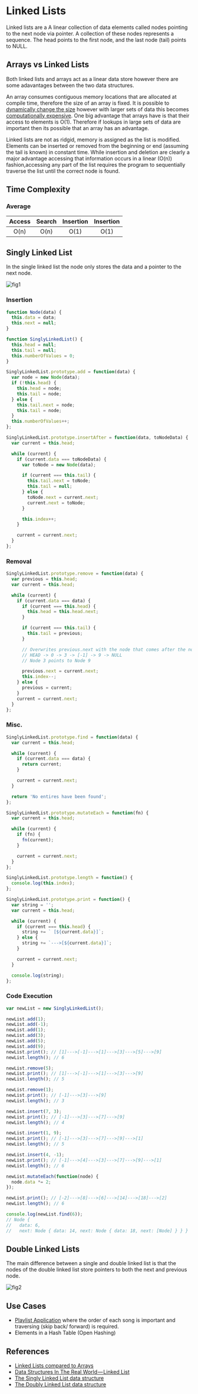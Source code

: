 # Linked Lists

Linked lists are a A linear collection of data elements called nodes pointing to the next node via pointer. A collection of these nodes represents a sequence. The head points to the first node, and the last node (tail) points to NULL.

## Arrays vs Linked Lists

Both linked lists and arrays act as a linear data store however there are some adavantages between the two data structures.

An array consumes contiguous memory locations that are allocated at compile time, therefore the size of an array is fixed. It is possible to [dynamically change the size](https://brilliant.org/wiki/dynamic-arrays/) however with larger sets of data this becomes [computationally expensive](https://en.wikipedia.org/wiki/Dynamic_array#Performance). One big advantage that arrays have is that their access to elements is O(1). Therefore if lookups in large sets of data are important then its possible that an array has an advantage.

Linked lists are not as ridgid, memory is assigned as the list is modified. Elements can be inserted or removed from the beginning or end (assuming the tail is known) in constant time. While insertion and deletion are clearly a major advantage accessing that information occurs in a linear (O(n)) fashion,accessing any part of the list requires the program to sequentially traverse the list until the correct node is found.

## Time Complexity

### Average

| Access | Search | Insertion | Insertion |
| :----: | :----: | :-------: | :-------: |
|  O(n)  |  O(n)  |   O(1)    |   O(1)    |

## Singly Linked List

In the single linked list the node only stores the data and a pointer to the next node.

![fig1](/Linked-Lists/images/fig1.png)

### Insertion

```js
function Node(data) {
  this.data = data;
  this.next = null;
}

function SinglyLinkedList() {
  this.head = null;
  this.tail = null;
  this.numberOfValues = 0;
}

SinglyLinkedList.prototype.add = function(data) {
  var node = new Node(data);
  if (!this.head) {
    this.head = node;
    this.tail = node;
  } else {
    this.tail.next = node;
    this.tail = node;
  }
  this.numberOfValues++;
};

SinglyLinkedList.prototype.insertAfter = function(data, toNodeData) {
  var current = this.head;

  while (current) {
    if (current.data === toNodeData) {
      var toNode = new Node(data);

      if (current === this.tail) {
        this.tail.next = toNode;
        this.tail = null;
      } else {
        toNode.next = current.next;
        current.next = toNode;
      }

      this.index++;
    }

    current = current.next;
  }
};
```

### Removal

```js
SinglyLinkedList.prototype.remove = function(data) {
  var previous = this.head;
  var current = this.head;

  while (current) {
    if (current.data === data) {
      if (current === this.head) {
        this.head = this.head.next;
      }

      if (current === this.tail) {
        this.tail = previous;
      }

      // Overwrites previous.next with the node that comes after the node containing the data.
      // HEAD -> 0 -> 3 -> [-1] -> 9 -> NULL
      // Node 3 points to Node 9

      previous.next = current.next;
      this.index--;
    } else {
      previous = current;
    }
    current = current.next;
  }
};
```

### Misc.

```js
SinglyLinkedList.prototype.find = function(data) {
  var current = this.head;

  while (current) {
    if (current.data === data) {
      return current;
    }

    current = current.next;
  }

  return 'No entires have been found';
};

SinglyLinkedList.prototype.mutateEach = function(fn) {
  var current = this.head;

  while (current) {
    if (fn) {
      fn(current);
    }

    current = current.next;
  }
};

SinglyLinkedList.prototype.length = function() {
  console.log(this.index);
};

SinglyLinkedList.prototype.print = function() {
  var string = '';
  var current = this.head;

  while (current) {
    if (current === this.head) {
      string += ` [${current.data}]`;
    } else {
      string += `--->[${current.data}]`;
    }

    current = current.next;
  }

  console.log(string);
};
```

### Code Execution

```js
var newList = new SinglyLinkedList();

newList.add(1);
newList.add(-1);
newList.add(1);
newList.add(3);
newList.add(5);
newList.add(9);
newList.print(); // [1]--->[-1]--->[1]--->[3]--->[5]--->[9]
newList.length(); // 6

newList.remove(5);
newList.print(); // [1]--->[-1]--->[1]--->[3]--->[9]
newList.length(); // 5

newList.remove(1);
newList.print(); // [-1]--->[3]--->[9]
newList.length(); // 3

newList.insert(7, 3);
newList.print(); // [-1]--->[3]--->[7]--->[9]
newList.length(); // 4

newList.insert(1, 9);
newList.print(); // [-1]--->[3]--->[7]--->[9]--->[1]
newList.length(); // 5

newList.insert(4, -1);
newList.print(); // [-1]--->[4]--->[3]--->[7]--->[9]--->[1]
newList.length(); // 6

newList.mutateEach(function(node) {
  node.data *= 2;
});

newList.print(); // [-2]--->[8]--->[6]--->[14]--->[18]--->[2]
newList.length(); // 6

console.log(newList.find(6));
// Node {
//   data: 6,
//   next: Node { data: 14, next: Node { data: 18, next: [Node] } } }
```

## Double Linked Lists

The main difference between a single and double linked list is that the nodes of the double linked list store pointers to both the next and previous node.

![fig2](/Linked-Lists/images/fig2.png)

## Use Cases

- [Playlist Application](/Projects/MP3Player.js) where the order of each song is important and traversing (skip back/ forward) is required.
- Elements in a Hash Table (Open Hashing)

## References

- [Linked Lists compared to Arrays](https://www.studytonight.com/data-structures/linked-list-vs-array)
- [Data Structures In The Real World — Linked List](https://medium.com/journey-of-one-thousand-apps/data-structures-in-the-real-world-508f5968545a)
- [The Singly Linked List data structure](http://blog.benoitvallon.com/data-structures-in-javascript/the-singly-linked-list-data-structure/)
- [The Doubly Linked List data structure](http://blog.benoitvallon.com/data-structures-in-javascript/the-doubly-linked-list-data-structure/)
